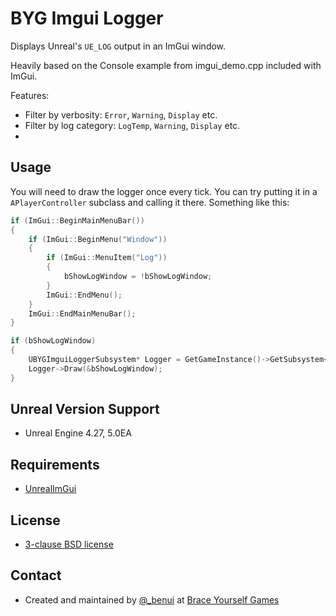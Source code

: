 # BYG Imgui Logger

Displays Unreal's `UE_LOG` output in an ImGui window.

Heavily based on the Console example from imgui_demo.cpp included with ImGui.

Features:
* Filter by verbosity: `Error`, `Warning`, `Display` etc.
* Filter by log category: `LogTemp`, `Warning`, `Display` etc.
* 
## Usage

You will need to draw the logger once every tick. You can try putting it in a `APlayerController` subclass and calling it there. Something like this:

```cpp
if (ImGui::BeginMainMenuBar())
{
	if (ImGui::BeginMenu("Window"))
	{
		if (ImGui::MenuItem("Log"))
		{
			bShowLogWindow = !bShowLogWindow;
		}
		ImGui::EndMenu();
	}
	ImGui::EndMainMenuBar();
}

if (bShowLogWindow)
{
	UBYGImguiLoggerSubsystem* Logger = GetGameInstance()->GetSubsystem<UBYGImguiLoggerSubsystem>();
	Logger->Draw(&bShowLogWindow);
}
```

## Unreal Version Support

* Unreal Engine 4.27, 5.0EA

## Requirements

* [UnrealImGui](https://github.com/segross/UnrealImGui)

## License

* [3-clause BSD license](LICENSE)

## Contact

* Created and maintained by [@_benui](https://twitter.com/_benui) at [Brace Yourself Games](https://braceyourselfgames.com/)


